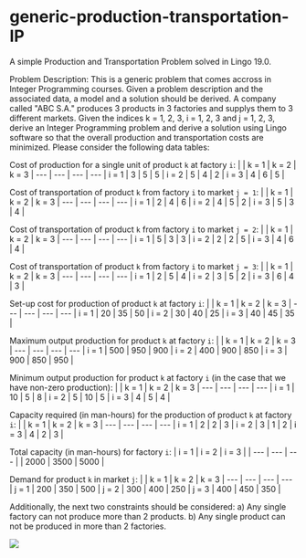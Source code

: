 # generic-production-transportation-IP
A simple Production and Transportation Problem solved in Lingo 19.0.

Problem Description: This is a generic problem that comes accross in Integer Programming courses. Given a problem description and the associated data, a model and a solution should be derived. A company called "ABC S.A." produces 3 products in 3 factories and supplys them to 3 different markets. Given the indices k = 1, 2, 3, i = 1, 2, 3 and j = 1, 2, 3, derive an Integer Programming problem and derive a solution using Lingo software so that the overall production and transportation costs are minimized. Please consider the following data tables: 

Cost of production for a single unit of product `k` at factory `i`:
|   | k = 1 | k = 2 | k = 3 |
--- | --- | --- | --- |
i = 1 | 3 | 5 | 5 |
i = 2 | 5 | 4 | 2 |
i = 3 | 4 | 6 | 5 |

Cost of transportation of product `k` from factory `i` to market `j = 1`:
|   | k = 1 | k = 2 | k = 3 |
--- | --- | --- | --- |
i = 1 | 2 | 4 | 6 |
i = 2 | 4 | 5 | 2 |
i = 3 | 5 | 3 | 4 |

Cost of transportation of product `k` from factory `i` to market `j = 2`:
|   | k = 1 | k = 2 | k = 3 |
--- | --- | --- | --- |
i = 1 | 5 | 3 | 3 |
i = 2 | 2 | 2 | 5 |
i = 3 | 4 | 6 | 4 |

Cost of transportation of product `k` from factory `i` to market `j = 3`:
|   | k = 1 | k = 2 | k = 3 |
--- | --- | --- | --- |
i = 1 | 2 | 5 | 4 |
i = 2 | 3 | 5 | 2 |
i = 3 | 6 | 4 | 3 |

Set-up cost for production of product `k` at factory `i`:
|   | k = 1 | k = 2 | k = 3 |
--- | --- | --- | --- |
i = 1 | 20 | 35 | 50 |
i = 2 | 30 | 40 | 25 |
i = 3 | 40 | 45 | 35 |

Maximum output production for product `k` at factory `i`:
|   | k = 1 | k = 2 | k = 3 |
--- | --- | --- | --- |
i = 1 | 500 | 950 | 900 |
i = 2 | 400 | 900 | 850 |
i = 3 | 900 | 850 | 950 |

Minimum output production for product `k` at factory `i` (in the case that we have non-zero production):
|   | k = 1 | k = 2 | k = 3 |
--- | --- | --- | --- |
i = 1 | 10 | 5 | 8 |
i = 2 | 5 | 10 | 5 |
i = 3 | 4 | 5 | 4 |

Capacity required (in man-hours) for the production of product `k` at factory `i`:
|   | k = 1 | k = 2 | k = 3 |
--- | --- | --- | --- |
i = 1 | 2 | 2 | 3 |
i = 2 | 3 | 1 | 2 |
i = 3 | 4 | 2 | 3 |

Total capacity (in man-hours) for factory `i`:
| i = 1 | i = 2 | i = 3 |
| --- | --- | --- |
| 2000 | 3500 | 5000 |

Demand for product `k` in market `j`:
|   | k = 1 | k = 2 | k = 3 |
--- | --- | --- | --- |
j = 1 | 200 | 350 | 500 |
j = 2 | 300 | 400 | 250 |
j = 3 | 400 | 450 | 350 |

Additionally, the next two constraints should be considered:
a) Any single factory can not produce more than 2 products.
b) Any single product can not be produced in more than 2 factories.

<img src="https://render.githubusercontent.com/render/math?math=\Large \begin UPC〗_ki">
